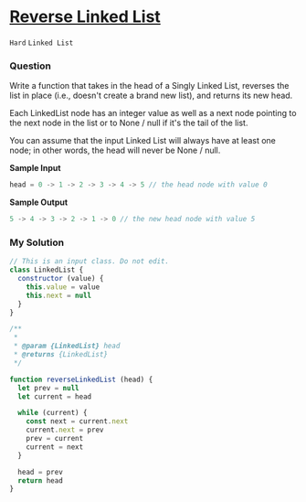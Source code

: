 # [Reverse Linked List](https://www.algoexpert.io/questions/reverse-linked-list)

`Hard` `Linked List`

### Question
Write a function that takes in the head of a Singly Linked List, reverses the list in place (i.e., doesn't create a brand new list), and returns its new head.

Each LinkedList node has an integer value as well as a next node pointing to the next node in the list or to None / null if it's the tail of the list.

You can assume that the input Linked List will always have at least one node; in other words, the head will never be None / null.

**Sample Input**
```js
head = 0 -> 1 -> 2 -> 3 -> 4 -> 5 // the head node with value 0
```

**Sample Output**
```js
5 -> 4 -> 3 -> 2 -> 1 -> 0 // the new head node with value 5
```

### My Solution
```js
// This is an input class. Do not edit.
class LinkedList {
  constructor (value) {
    this.value = value
    this.next = null
  }
}

/**
 * 
 * @param {LinkedList} head
 * @returns {LinkedList}
 */

function reverseLinkedList (head) {
  let prev = null
  let current = head

  while (current) {
    const next = current.next
    current.next = prev
    prev = current
    current = next
  }

  head = prev
  return head
}
```
